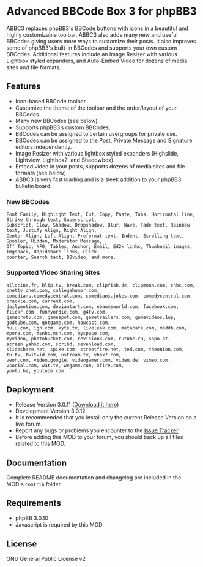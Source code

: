 Advanced BBCode Box 3 for phpBB3
=================================

ABBC3 replaces phpBB3's BBCode buttons with icons in a beautiful and highly customizable toolbar. ABBC3 also adds many new and useful BBCodes giving users more ways to customize their posts. It also improves some of phpBB3's built-in BBCodes and supports your own custom BBCodes. Additional features include an Image Resizer with various Lightbox styled expanders, and Auto-Embed Video for dozens of media sites and file formats.


Features
--------

* Icon-based BBCode toolbar.
* Customize the theme of the toolbar and the order/layout of your BBCodes.
* Many new BBCodes (see below).
* Supports phpBB3’s custom BBCodes.
* BBCodes can be assigned to certain usergroups for private use.
* BBCodes can be assigned to the Post, Private Message and Signature editors independently.
* Image Resizer with various lightbox styled expanders (Highslide, Lightview, Lightbox2, and Shadowbox).
* Embed video in your posts, supports dozens of media sites and file formats (see below).
* ABBC3 is very fast loading and is a sleek addition to your phpBB3 bulletin board.


### New BBCodes

	Font Family, Highlight Text, Cut, Copy, Paste, Tabs, Horizontal line, Strike through text, Superscript,
	Subscript, Glow, Shadow, Dropshadow, Blur, Wave, Fade text, Rainbow text, Justify Align, Right Align,
	Center Align, Left Align, Preformat text, Indent, Scrolling text, Spoiler, Hidden, Moderator Message,
	Off Topic, NFO, Tables, Anchor, Email, Ed2k links, Thumbnail images, Imgshack, Rapidshare links, Click
	counter, Search text, BBvideo, and more.
 
### Supported Video Sharing Sites

	allocine.fr, blip.tv, break.com, clipfish.de, clipmoon.com, cnbc.com, cnettv.cnet.com, collegehumor.com,
	comedians.comedycentral.com, comedians.jokes.com, comedycentral.com, crackle.com, current.com,
	dailymotion.com, deviantart.com, ebaumsworld.com, facebook.com, flickr.com, funnyordie.com, g4tv.com,
	gameprotv.com, gamespot.com, gametrailers.com, gamevideos.1up, godtube.com, gotgame.com, howcast.com,
	hulu.com, ign.com, kyte.tv, liveleak.com, metacafe.com, moddb.com, mpora.com, msnbc.msn.com, myspace.com,
	myvideo, photobucket.com, revision3.com, rutube.ru, sapo.pt, screen.yahoo.com, scribd, sevenload.com,
	slideshare.net, spike.com, streetfire.net, ted.com, theonion.com, tu.tv, twitvid.com, ustream.tv, vbox7.com,
	veoh.com, video.google, videogamer.com, videu.de, vimeo.com, vsocial.com, wat.tv, wegame.com, xfire.com,
	youtu.be, youtube.com		


Deployment
----------

* Release Version 3.0.11 ([Download it here](http://www.phpbb.com/customise/db/mod/advanced_bbcode_box_3/)) 
* Development Version 3.0.12
* It is recommended that you install only the current Release Version on a live forum.
* Report any bugs or problems you encounter to the [Issue Tracker](http://github.com/VSEphpbb/Advanced-BBCode-Box-3/issues)
* Before adding this MOD to your forum, you should back up all files related to this MOD.


Documentation
-------------

Complete README documentation and changelog are included in the MOD's `contrib` folder.


Requirements
------------

* phpBB 3.0.10
* Javascript is required by this MOD.

License
-------

GNU General Public License v2
